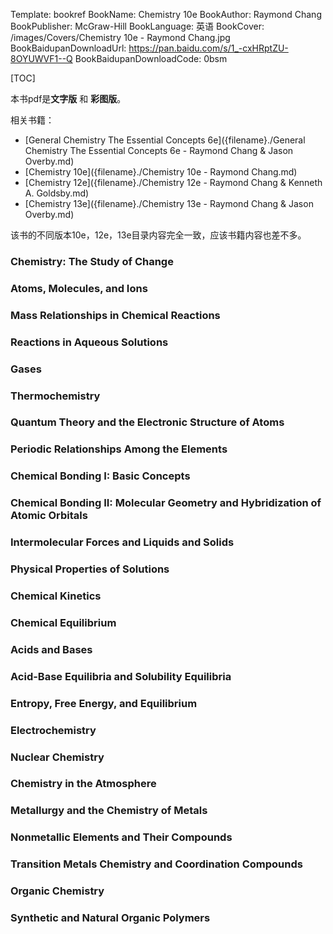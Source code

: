 Template: bookref
BookName: Chemistry 10e
BookAuthor: Raymond Chang
BookPublisher: McGraw-Hill
BookLanguage: 英语
BookCover: /images/Covers/Chemistry 10e - Raymond Chang.jpg
BookBaidupanDownloadUrl: https://pan.baidu.com/s/1_-cxHRptZU-8OYUWVF1--Q
BookBaidupanDownloadCode: 0bsm

[TOC]

本书pdf是**文字版** 和 **彩图版**。

相关书籍：

- [General Chemistry The Essential Concepts 6e]({filename}./General Chemistry The Essential Concepts 6e - Raymond Chang & Jason Overby.md)
- [Chemistry 10e]({filename}./Chemistry 10e - Raymond Chang.md)
- [Chemistry 12e]({filename}./Chemistry 12e - Raymond Chang & Kenneth A. Goldsby.md)
- [Chemistry 13e]({filename}./Chemistry 13e - Raymond Chang & Jason Overby.md)



该书的不同版本10e，12e，13e目录内容完全一致，应该书籍内容也差不多。


### Chemistry: The Study of Change

### Atoms, Molecules, and Ions

### Mass Relationships in Chemical Reactions

### Reactions in Aqueous Solutions

### Gases

### Thermochemistry

### Quantum Theory and the Electronic Structure of Atoms

### Periodic Relationships Among the Elements

### Chemical Bonding I: Basic Concepts

### Chemical Bonding II: Molecular Geometry and Hybridization of Atomic Orbitals 

### Intermolecular Forces and Liquids and Solids

### Physical Properties of Solutions

### Chemical Kinetics

### Chemical Equilibrium

### Acids and Bases

### Acid-Base Equilibria and Solubility Equilibria

### Entropy, Free Energy, and Equilibrium

### Electrochemistry

### Nuclear Chemistry

### Chemistry in the Atmosphere

### Metallurgy and the Chemistry of Metals

### Nonmetallic Elements and Their Compounds

### Transition Metals Chemistry and Coordination Compounds

### Organic Chemistry

### Synthetic and Natural Organic Polymers

